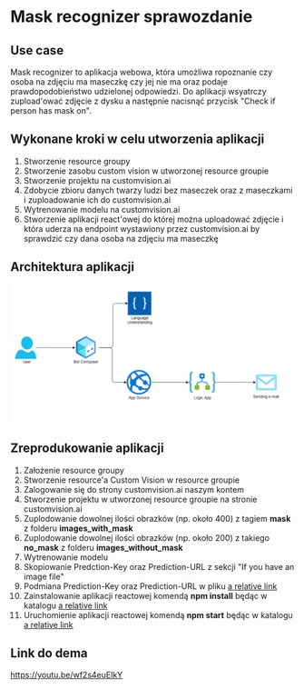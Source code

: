 # Mask recognizer sprawozdanie

## Use case

Mask recognizer to aplikacja webowa, która umożliwa ropoznanie czy osoba na zdjęciu ma maseczkę czy jej nie ma oraz podaje prawdopodobieństwo udzielonej odpowiedzi. Do aplikacji wsyatrczy zupload'ować zdjęcie z dysku a następnie nacisnąć przycisk "Check if person has mask on".

## Wykonane kroki w celu utworzenia aplikacji

1. Stworzenie resource groupy
2. Stworzenie zasobu custom vision w utworzonej resource groupie 
3. Stworzenie projektu na customvision.ai
4. Zdobycie zbioru danych twarzy ludzi bez maseczek oraz z maseczkami i zuploadowanie ich do customvision.ai
5. Wytrenowanie modelu na customvision.ai
6. Stworzenie aplikacji react'owej do której można uploadować zdjęcie i która uderza na endpoint wystawiony przez customvision.ai by sprawdzić czy dana osoba na zdjęciu ma maseczkę

## Architektura aplikacji

![Architektura aplikacji](./Architecture.PNG)

## Zreprodukowanie aplikacji

1. Założenie resource groupy
2. Stworzenie resource'a Custom Vision w resource groupie
3. Zalogowanie się do strony customvision.ai naszym kontem
4. Stworzenie projektu w utworzonej resource groupie na stronie customvision.ai
5. Zuplodowanie dowolnej ilości obrazków (np. około 400) z tagiem **mask** z folderu **images_with_mask**
6. Zuplodowanie dowolnej ilości obrazków (np. około 200) z takiego **no_mask** z folderu **images_without_mask**
7. Wytrenowanie modelu
8. Skopiowanie Predction-Key oraz Prediction-URL z sekcji "If you have an image file"
9. Podmiana Prediction-Key oraz Prediction-URL w pliku [a relative link](MaskRecognizer/mask-recognizer/src/config.json)
10. Zainstalowanie aplikacji reactowej komendą **npm install** będąc w katalogu [a relative link](MaskRecognizer/mask-recognizer)
11. Uruchomienie aplikacji reactowej komendą **npm start** będąc w katalogu [a relative link](MaskRecognizer/mask-recognizer)

## Link do dema

https://youtu.be/wf2s4euEIkY